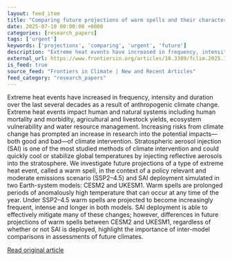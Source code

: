 ```yaml
---
layout: feed_item
title: "Comparing future projections of warm spells and their characteristics under climate change and stratospheric aerosol injection in CESM2 and UKESM1"
date: 2025-07-18 00:00:00 +0000
categories: [research_papers]
tags: ['urgent']
keywords: ['projections', 'comparing', 'urgent', 'future']
description: "Extreme heat events have increased in frequency, intensity and duration over the last several decades as a result of anthropogenic climate change"
external_url: https://www.frontiersin.org/articles/10.3389/fclim.2025.1581305
is_feed: true
source_feed: "Frontiers in Climate | New and Recent Articles"
feed_category: "research_papers"
---
```


Extreme heat events have increased in frequency, intensity and duration over the last several decades as a result of anthropogenic climate change. Extreme heat events impact human and natural systems including human mortality and morbidity, agricultural and livestock yields, ecosystem vulnerability and water resource management. Increasing risks from climate change has prompted an increase in research into the potential impacts—both good and bad—of climate intervention. Stratospheric aerosol injection (SAI) is one of the most studied methods of climate intervention and could quickly cool or stabilize global temperatures by injecting reflective aerosols into the stratosphere. We investigate future projections of a type of extreme heat event, called a warm spell, in the context of a policy relevant and moderate emissions scenario (SSP2–4.5) and SAI deployment simulated in two Earth-system models: CESM2 and UKESM1. Warm spells are prolonged periods of anomalously high temperature that can occur at any time of the year. Under SSP2–4.5 warm spells are projected to become increasingly frequent, intense and longer in both models. SAI deployment is able to effectively mitigate many of these changes; however, differences in future projections of warm spells between CESM2 and UKESM1, regardless of whether or not SAI is deployed, highlight the importance of inter-model comparisons in assessments of future climates.

[Read original article](https://www.frontiersin.org/articles/10.3389/fclim.2025.1581305)
